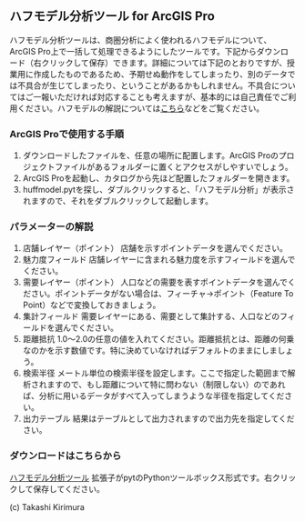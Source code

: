 ## ハフモデル分析ツール for ArcGIS Pro

ハフモデル分析ツールは、商圏分析によく使われるハフモデルについて、ArcGIS Pro上で一括して処理できるようにしたツールです。下記からダウンロード（右クリックして保存）できます。詳細については下記のとおりですが、授業用に作成したものであるため、予期せぬ動作をしてしまったり、別のデータでは不具合が生じてしまったり、ということがあるかもしれません。不具合についてはご一報いただければ対応することも考えますが、基本的には自己責任でご利用ください。ハフモデルの解説については[こちら](https://business-map.esrij.com/glossary/2021/)などをご覧ください。

### ArcGIS Proで使用する手順

1. ダウンロードしたファイルを、任意の場所に配置します。ArcGIS Proのプロジェクトファイルがあるフォルダーに置くとアクセスがしやすいでしょう。
2. ArcGIS Proを起動し、カタログから先ほど配置したフォルダーを開きます。
3. huffmodel.pytを探し、ダブルクリックすると、「ハフモデル分析」が表示されますので、それをダブルクリックして起動します。

### パラメーターの解説

1. 店舗レイヤー（ポイント）
  店舗を示すポイントデータを選んでください。
1. 魅力度フィールド
  店舗レイヤーに含まれる魅力度を示すフィールドを選んでください。
1. 需要レイヤー（ポイント）
  人口などの需要を表すポイントデータを選んでください。ポイントデータがない場合は、フィーチャ→ポイント（Feature To Point）などで変換しておきましょう。
1. 集計フィールド
  需要レイヤーにある、需要として集計する、人口などのフィールドを選んでください。
1. 距離抵抗
  1.0～2.0の任意の値を入れてください。距離抵抗とは、距離の何乗なのかを示す数値です。特に決めていなければデフォルトのままにしましょう。
1. 検索半径
  メートル単位の検索半径を設定します。ここで指定した範囲まで解析されますので、もし距離について特に問わない（制限しない）のであれば、分析に用いるデータがすべて入ってしまうような半径を指定してください。
1. 出力テーブル
  結果はテーブルとして出力されますので出力先を指定してください。

### ダウンロードはこちらから
[ハフモデル分析ツール](./huffmodel.pyt) 拡張子がpytのPythonツールボックス形式です。右クリックして保存してください。

(c) Takashi Kirimura
